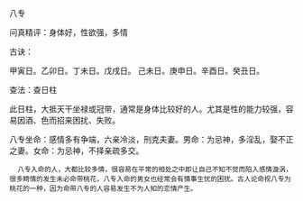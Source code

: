 八专

问真精评：身体好，性欲强，多情

古诀：

甲寅日。乙卯日。丁未日。戊戌日。 己未日。庚申日。辛酉日。癸丑日。

查法：查日柱

此日柱，大抵天干坐禄或冠带，通常是身体比较好的人。尤其是性的能力较强，容易因酒、色而招来困扰、失败。

八专坐命：感情多有争端，六亲冷淡，刑克夫妻。男命：为忌神，多淫乱，娶不正之妻。女命：为忌神，不择亲疏多交。

      八专入命的人，大都比较多情，很容易在平常的相处之中即让自己不知不觉而陷入感情漩涡，很多畸情的发生未必命带桃花，八专入命的男女也经常会有情事生忧的困扰。古人论命视八专为桃花的一种，因为命带八专的人容易发生不为人知的恋情产生。

